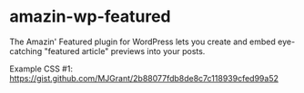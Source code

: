 # amazin-wp-featured
The Amazin' Featured plugin for WordPress lets you create and embed eye-catching "featured article" previews into your posts.

Example CSS #1:
https://gist.github.com/MJGrant/2b88077fdb8de8c7c118939cfed99a52